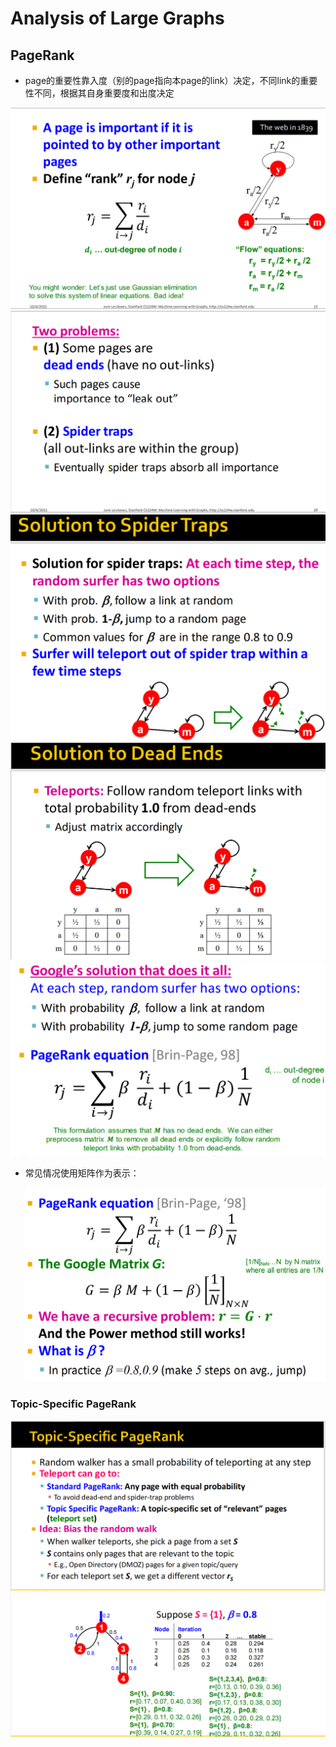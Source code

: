 # Analysis of Large Graphs

## PageRank

* page的重要性靠入度（别的page指向本page的link）决定，不同link的重要性不同，根据其自身重要度和出度决定

<img src="笔记图片/image-20221026165546453.png" alt="image-20221026165546453" style="zoom:67%;" />

<img src="笔记图片/image-20221028101151946.png" alt="image-20221028101151946" style="zoom:67%;" />

<img src="笔记图片/image-20221028101708735.png" alt="image-20221028101708735" style="zoom:67%;" />

<img src="笔记图片/image-20221028101731072.png" alt="image-20221028101731072" style="zoom:67%;" />

<img src="笔记图片/image-20221028103419917.png" alt="image-20221028103419917" style="zoom:67%;" />

* 常见情况使用矩阵作为表示：

  <img src="笔记图片/image-20221028103506361.png" alt="image-20221028103506361" style="zoom:67%;" />

### Topic-Specific PageRank

<img src="笔记图片/image-20221102160607577.png" alt="image-20221102160607577" style="zoom: 67%;" />

<img src="笔记图片/image-20221102160635249.png" alt="image-20221102160635249" style="zoom:67%;" />